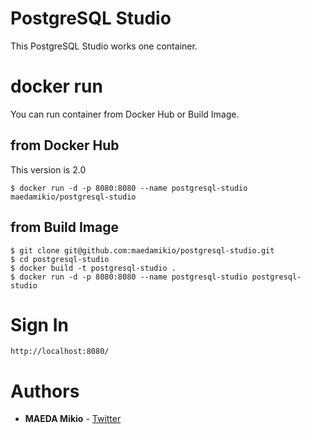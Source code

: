 # PostgreSQL Studio

This PostgreSQL Studio works one container.

# docker run

You can run container from Docker Hub or Build Image.

## from Docker Hub

This version is 2.0

```
$ docker run -d -p 8080:8080 --name postgresql-studio maedamikio/postgresql-studio
```

## from Build Image

```
$ git clone git@github.com:maedamikio/postgresql-studio.git
$ cd postgresql-studio
$ docker build -t postgresql-studio .
$ docker run -d -p 8080:8080 --name postgresql-studio postgresql-studio
```

# Sign In

```
http://localhost:8080/
```

# Authors

* **MAEDA Mikio** - [Twitter](https://twitter.com/maeda_mikio)
